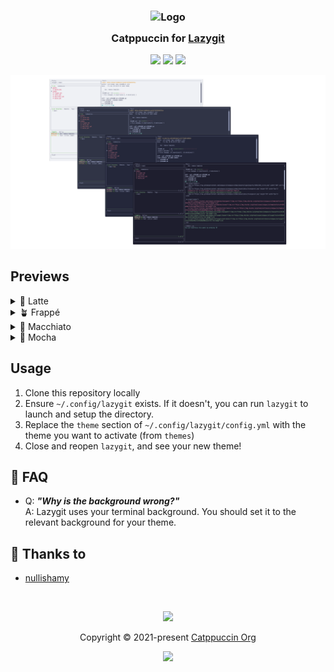 <h3 align="center">
	<img src="https://raw.githubusercontent.com/catppuccin/catppuccin/main/assets/logos/exports/1544x1544_circle.png" width="100" alt="Logo"/><br/>
	<img src="https://raw.githubusercontent.com/catppuccin/catppuccin/main/assets/misc/transparent.png" height="30" width="0px"/>
	Catppuccin for <a href="https://github.com/jesseduffield/lazygit">Lazygit</a>
	<img src="https://raw.githubusercontent.com/catppuccin/catppuccin/main/assets/misc/transparent.png" height="30" width="0px"/>
</h3>

<p align="center">
	<a href="https://github.com/catppuccin/lazygit/stargazers"><img src="https://img.shields.io/github/stars/catppuccin/lazygit?colorA=363a4f&colorB=b7bdf8&style=for-the-badge"></a>
	<a href="https://github.com/catppuccin/lazygit/issues"><img src="https://img.shields.io/github/issues/catppuccin/lazygit?colorA=363a4f&colorB=f5a97f&style=for-the-badge"></a>
	<a href="https://github.com/catppuccin/lazygit/contributors"><img src="https://img.shields.io/github/contributors/catppuccin/lazygit?colorA=363a4f&colorB=a6da95&style=for-the-badge"></a>
</p>

<p align="center">
	<img src="assets/preview.webp"/>
</p>

## Previews

<details>
<summary>🌻 Latte</summary>
<img src="assets/latte.webp"/>
</details>
<details>
<summary>🪴 Frappé</summary>
<img src="assets/frappe.webp"/>
</details>
<details>
<summary>🌺 Macchiato</summary>
<img src="assets/macchiato.webp"/>
</details>
<details>
<summary>🌿 Mocha</summary>
<img src="assets/mocha.webp"/>
</details>

## Usage

1. Clone this repository locally
2. Ensure `~/.config/lazygit` exists. If it doesn't, you can run `lazygit` to launch and setup the directory.
3. Replace the `theme` section of `~/.config/lazygit/config.yml` with the theme you want to activate (from `themes`)
4. Close and reopen `lazygit`, and see your new theme!

## 🙋 FAQ

-	Q: **_"Why is the background wrong?"_**\
	A: Lazygit uses your terminal background. You should set it to the relevant background
       for your theme.

## 💝 Thanks to

- [nullishamy](https://github.com/nullishamy)

&nbsp;

<p align="center">
	<img src="https://raw.githubusercontent.com/catppuccin/catppuccin/main/assets/footers/gray0_ctp_on_line.svg?sanitize=true" />
</p>

<p align="center">
	Copyright &copy; 2021-present <a href="https://github.com/catppuccin" target="_blank">Catppuccin Org</a>
</p>

<p align="center">
	<a href="https://github.com/catppuccin/lazygit/blob/main/LICENSE"><img src="https://img.shields.io/static/v1.svg?style=for-the-badge&label=License&message=MIT&logoColor=d9e0ee&colorA=363a4f&colorB=b7bdf8"/></a>
</p>
